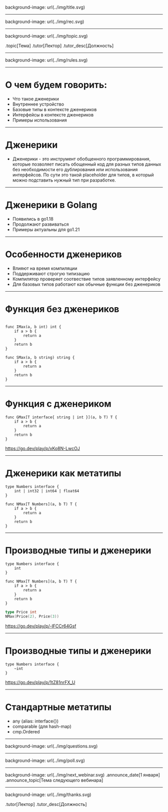 background-image: url(../img/title.svg)

---

background-image: url(../img/rec.svg)

---
background-image: url(../img/topic.svg)

.topic[Тема]
.tutor[Лектор]
.tutor_desc[Должность]

---

background-image: url(../img/rules.svg)

---

# О чем будем говорить:
- Что такое дженерики
- Внутреннее устройство
- Базовые типы в контексте дженериков
- Интерфейсы в контексте дженериков
- Примеры использования

---

# Дженерики
- Дженерики - это инструмент обобщенного программирования, которые позволяет писать обощенный код для разных типов данных
без необходимости его дублирования или использования интерфейсов. По сути это такой placeholder для типов,
в который можно подставить нужный тип при разработке.

---

# Дженерики в Golang

- Появились в go1.18
- Продолжают развиваться
- Примеры актуальны для go1.21

---

# Особенности дженериков

- Влияют на время компиляции
- Поддерживают строгую типизацию
- Компилятор проверяет соотвествие типов заявленному интерфейсу
- Для базовых типов работают как обычные функции без дженериков

---

# Функция без дженериков

```

func IMax(a, b int) int {
    if a > b {
        return a
    }
    return b
}

func SMax(a, b string) string {
    if a > b {
        return a
    }
    return b
}

```

---

# Функция с дженериком

```
func GMax[T interface{ string | int }](a, b T) T {
	if a > b {
		return a
	}
	return b
}
```

https://go.dev/play/p/xKo8N-LwcOJ

---

# Дженерики как метатипы

```
type Numbers interface {
	int | int32 | int64 | float64
}

func NMax[T Numbers](a, b T) T {
	if a > b {
		return a
	}
	return b
}
```

---

# Производные типы и дженерики

```
type Numbers interface {
	int
}

func NMax[T Numbers](a, b T) T {
	if a > b {
		return a
	}
	return b
}
```

```go
type Price int
NMax(Price(2), Price(3))
```

https://go.dev/play/p/-lFCCr64Gsf

---


# Производные типы и дженерики

```
type Numbers interface {
	~int
}
```

https://go.dev/play/p/1tZ81nrFX_U

---

# Стандартные метатипы

- any (alias: interface{})
- comparable (для hash-map)
- cmp.Ordered

---

background-image: url(../img/questions.svg)

---

background-image: url(../img/poll.svg)

---

background-image: url(../img/next_webinar.svg)
.announce_date[1 января]
.announce_topic[Тема следующего вебинара]

---
background-image: url(../img/thanks.svg)

.tutor[Лектор]
.tutor_desc[Должность]
